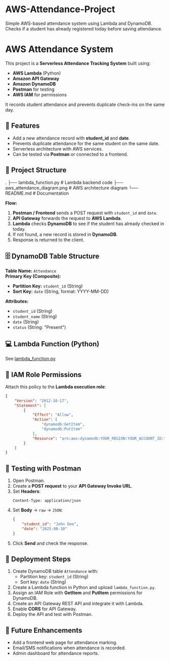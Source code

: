 # AWS-Attendance-Project
Simple AWS-based attendance system using Lambda and DynamoDB. Checks if a student has already registered today before saving attendance.
# AWS Attendance System

This project is a **Serverless Attendance Tracking System** built using:
- **AWS Lambda** (Python)
- **Amazon API Gateway**
- **Amazon DynamoDB**
- **Postman** for testing
- **AWS IAM** for permissions

It records student attendance and prevents duplicate check-ins on the same day.

## 📌 Features
- Add a new attendance record with **student_id** and **date**.
- Prevents duplicate attendance for the same student on the same date.
- Serverless architecture with AWS services.
- Can be tested via **Postman** or connected to a frontend.

## 📂 Project Structure
.
├── lambda_function.py       # Lambda backend code
├── aws_attendance_diagram.png  # AWS architecture diagram
└── README.md                # Documentation


**Flow:**
1. **Postman / Frontend** sends a POST request with `student_id` and `date`.
2. **API Gateway** forwards the request to **AWS Lambda**.
3. **Lambda** checks **DynamoDB** to see if the student has already checked in today.
4. If not found, a new record is stored in **DynamoDB**.
5. Response is returned to the client.

## 🗄 DynamoDB Table Structure
**Table Name:** `Attendance`  
**Primary Key (Composite):**
- **Partition Key:** `student_id` (String)
- **Sort Key:** `date` (String, format: YYYY-MM-DD)

**Attributes:**
- `student_id` (String)
- `student_name` (String)
- `date` (String)
- `status` (String: "Present")

## 💻 Lambda Function (Python)
See [lambda_function.py](lambda_function.py)

## 🔐 IAM Role Permissions
Attach this policy to the **Lambda execution role**:

```json
{
    "Version": "2012-10-17",
    "Statement": [
        {
            "Effect": "Allow",
            "Action": [
                "dynamodb:GetItem",
                "dynamodb:PutItem"
            ],
            "Resource": "arn:aws:dynamodb:YOUR_REGION:YOUR_ACCOUNT_ID:table/Attendance"
        }
    ]
}
```

## 🧪 Testing with Postman
1. Open Postman.
2. Create a **POST request** to your **API Gateway Invoke URL**.
3. Set **Headers**:
   ```
   Content-Type: application/json
   ```
4. Set **Body** → `raw` → `JSON`:
   ```json
   {
       "student_id": "John Doe",
       "date": "2025-08-10"
   }
   ```
5. Click **Send** and check the response.

## 🚀 Deployment Steps
1. Create DynamoDB table `Attendance` with:
   - Partition key: `student_id` (String)
   - Sort key: `date` (String)
2. Create a Lambda function in Python and upload `lambda_function.py`.
3. Assign an IAM Role with **GetItem** and **PutItem** permissions for DynamoDB.
4. Create an API Gateway REST API and integrate it with Lambda.
5. Enable **CORS** for API Gateway.
6. Deploy the API and test with Postman.

## 📌 Future Enhancements
- Add a frontend web page for attendance marking.
- Email/SMS notifications when attendance is recorded.
- Admin dashboard for attendance reports.
